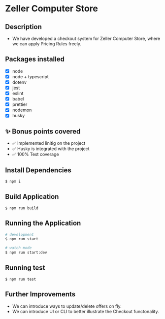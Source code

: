 <p align="center">
  <h1>Zeller Computer Store</h1>
</p>

## Description

- We have developed a checkout system for Zeller Computer Store, where we can apply Pricing Rules freely.

## Packages installed

- [x] node
- [x] node + typescript
- [x] dotenv
- [x] jest
- [x] eslint
- [x] babel
- [x] prettier
- [x] nodemon
- [x] husky

## ✨ Bonus points covered
- ✅ Implemented linitig on the project
- ✅ Husky is integrated with the project
- ✅ 100% Test coverage

## Install Dependencies

```bash
$ npm i
```

## Build Application

```
$ npm run build
```

## Running the Application

```bash
# development
$ npm run start

# watch mode
$ npm run start:dev
```

## Running test

```
$ npm run test
```

## Further Improvements

- We can introduce ways to update/delete offers on fly.
- We can introduce UI or CLI to better illustrate the Checkout functonality.

